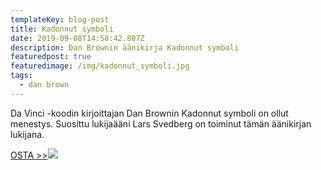 ```yaml
---
templateKey: blog-post
title: Kadonnut symboli
date: 2019-09-08T14:58:42.807Z
description: Dan Brownin äänikirja Kadonnut symboli
featuredpost: true
featuredimage: /img/kadonnut_symboli.jpg
tags:
  - dan brown
---
```

Da Vinci -koodin kirjoittajan Dan Brownin Kadonnut symboli on ollut menestys. Suosittu lukijaääni Lars Svedberg on toiminut tämän äänikirjan lukijana. 

<a href="http://clk.tradedoubler.com/click?p(252922)a(1824918)g(22041350)url(https://www.adlibris.com/fi/aanikirja/kadonnut-symboli-9789510362631)" title="OSTA >>" target="_blank">OSTA >></a><img src="http://impgb.tradedoubler.com/imp?type(inv)g(22041350)a(1824918)" />
